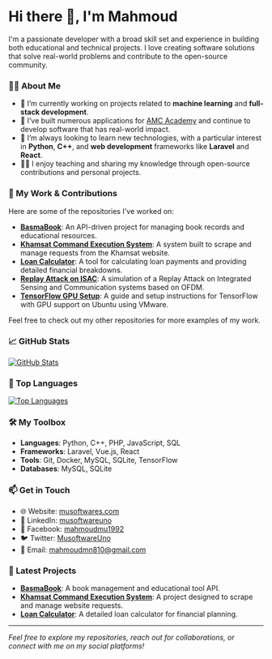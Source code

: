 # Hi there 👋, I'm Mahmoud

I'm a passionate developer with a broad skill set and experience in building both educational and technical projects. I love creating software solutions that solve real-world problems and contribute to the open-source community.

### 👨‍💻 About Me

- 🔭 I’m currently working on projects related to **machine learning** and **full-stack development**.
- 💼 I’ve built numerous applications for [AMC Academy](https://amcacademy.net/) and continue to develop software that has real-world impact.
- 🌱 I’m always looking to learn new technologies, with a particular interest in **Python**, **C++**, and **web development** frameworks like **Laravel** and **React**.
- 👨‍🏫 I enjoy teaching and sharing my knowledge through open-source contributions and personal projects.

### 🚀 My Work & Contributions

Here are some of the repositories I've worked on:

- **[BasmaBook](https://github.com/musoftware/BasmaBook)**: An API-driven project for managing book records and educational resources.
- **[Khamsat Command Execution System](https://github.com/musoftware/khamsat-command-execution-system)**: A system built to scrape and manage requests from the Khamsat website.
- **[Loan Calculator](https://github.com/musoftware/Loan-Calculator)**: A tool for calculating loan payments and providing detailed financial breakdowns.
- **[Replay Attack on ISAC](https://github.com/musoftware/replay-attack-on-ISAC)**: A simulation of a Replay Attack on Integrated Sensing and Communication systems based on OFDM.
- **[TensorFlow GPU Setup](https://github.com/musoftware/TensorFlow_GPU_Setup)**: A guide and setup instructions for TensorFlow with GPU support on Ubuntu using VMware.

Feel free to check out my other repositories for more examples of my work.

### 📈 GitHub Stats

[![GitHub Stats](https://github-readme-stats.vercel.app/api?username=musoftware&bg_color=30,e96443,904e95&title_color=fff&text_color=fff&count_private=true&show_icons=true)](https://github.com/anuraghazra/github-readme-stats)

### 🚀 Top Languages

[![Top Languages](https://github-readme-stats.vercel.app/api/top-langs/?username=musoftware&bg_color=30,e96443,904e95&title_color=fff&text_color=fff&layout=compact)](https://github.com/anuraghazra/github-readme-stats)

### 🛠 My Toolbox

- **Languages**: Python, C++, PHP, JavaScript, SQL
- **Frameworks**: Laravel, Vue.js, React
- **Tools**: Git, Docker, MySQL, SQLite, TensorFlow
- **Databases**: MySQL, SQLite

### 📫 Get in Touch

- 🌐 Website: [musoftwares.com](https://www.musoftwares.com/)
- 💼 LinkedIn: [musoftwareuno](https://www.linkedin.com/in/musoftwareuno/)
- 📘 Facebook: [mahmoudmu1992](https://www.facebook.com/mahmoudmu1992/)
- 🐦 Twitter: [MusoftwareUno](https://x.com/MusoftwareUno)
- 📧 Email: mahmoudmn810@gmail.com

### 📜 Latest Projects

- **[BasmaBook](https://github.com/musoftware/BasmaBook)**: A book management and educational tool API.
- **[Khamsat Command Execution System](https://github.com/musoftware/khamsat-command-execution-system)**: A project designed to scrape and manage website requests.
- **[Loan Calculator](https://github.com/musoftware/Loan-Calculator)**: A detailed loan calculator for financial planning.

---

*Feel free to explore my repositories, reach out for collaborations, or connect with me on my social platforms!*
